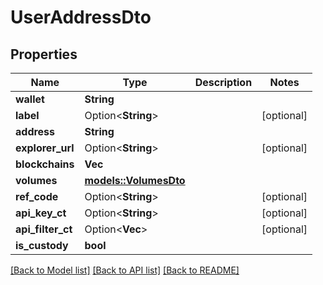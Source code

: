 # UserAddressDto

## Properties

Name | Type | Description | Notes
------------ | ------------- | ------------- | -------------
**wallet** | **String** |  | 
**label** | Option<**String**> |  | [optional]
**address** | **String** |  | 
**explorer_url** | Option<**String**> |  | [optional]
**blockchains** | **Vec<String>** |  | 
**volumes** | [**models::VolumesDto**](VolumesDto.md) |  | 
**ref_code** | Option<**String**> |  | [optional]
**api_key_ct** | Option<**String**> |  | [optional]
**api_filter_ct** | Option<**Vec<String>**> |  | [optional]
**is_custody** | **bool** |  | 

[[Back to Model list]](../README.md#documentation-for-models) [[Back to API list]](../README.md#documentation-for-api-endpoints) [[Back to README]](../README.md)


